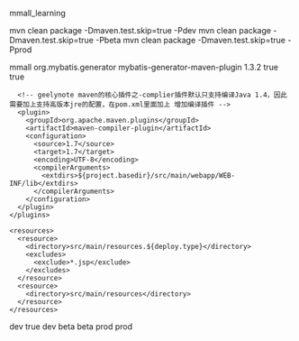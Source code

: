 mmall_learning

mvn clean package -Dmaven.test.skip=true -Pdev
mvn clean package -Dmaven.test.skip=true -Pbeta
mvn clean package -Dmaven.test.skip=true -Pprod

<build>
    <finalName>mmall</finalName>
    <plugins>
      <plugin>
        <groupId>org.mybatis.generator</groupId>
        <artifactId>mybatis-generator-maven-plugin</artifactId>
        <version>1.3.2</version>
        <configuration>
          <verbose>true</verbose>
          <overwrite>true</overwrite>
        </configuration>
      </plugin>

      <!-- geelynote maven的核心插件之-complier插件默认只支持编译Java 1.4，因此需要加上支持高版本jre的配置，在pom.xml里面加上 增加编译插件 -->
      <plugin>
        <groupId>org.apache.maven.plugins</groupId>
        <artifactId>maven-compiler-plugin</artifactId>
        <configuration>
          <source>1.7</source>
          <target>1.7</target>
          <encoding>UTF-8</encoding>
          <compilerArguments>
            <extdirs>${project.basedir}/src/main/webapp/WEB-INF/lib</extdirs>
          </compilerArguments>
        </configuration>
      </plugin>
    </plugins>

    <resources>
      <resource>
        <directory>src/main/resources.${deploy.type}</directory>
        <excludes>
          <exclude>*.jsp</exclude>
        </excludes>
      </resource>
      <resource>
        <directory>src/main/resources</directory>
      </resource>
    </resources>
  </build>

  <profiles>
    <profile>
      <id>dev</id>
      <activation>
        <activeByDefault>true</activeByDefault>
      </activation>
      <properties>
        <deploy.type>dev</deploy.type>
      </properties>
    </profile>
    <profile>
      <id>beta</id>
      <properties>
        <deploy.type>beta</deploy.type>
      </properties>
    </profile>
    <profile>
      <id>prod</id>
      <properties>
        <deploy.type>prod</deploy.type>
      </properties>
    </profile>
  </profiles>